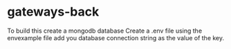 # gateways-back
To build this create a mongodb database
Create a .env file using the envexample file add you database connection string as the value of the key.